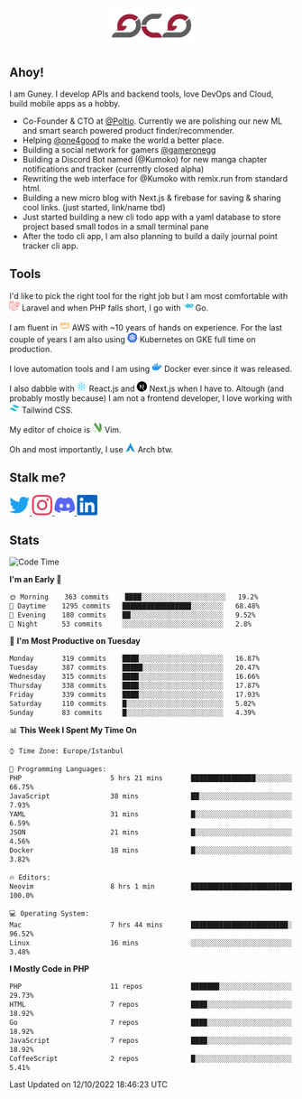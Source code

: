 <h1 align="center">
  <img src="https://raw.githubusercontent.com/gcg/gcg/master/gcg.png" alt="Guney Can Gokoglu" />
</h1>

## Ahoy!

I am Guney. I develop APIs and backend tools, love DevOps and Cloud, build mobile apps as a hobby.

- Co-Founder & CTO at [@Poltio](https://www.poltio.com). Currently we are polishing our new ML and smart search powered product finder/recommender.
- Helping [@one4good](https://one4good.com) to make the world a better place.
- Building a social network for gamers [@gameronegg](https://g1.gg)
- Building a Discord Bot named (@Kumoko) for new manga chapter notifications and tracker (currently closed alpha)
- Rewriting the web interface for @Kumoko with remix.run from standard html.
- Building a new micro blog with Next.js & firebase for saving & sharing cool links. (just started, link/name tbd)
- Just started building a new cli todo app with a yaml database to store project based small todos in a small terminal pane
- After the todo cli app, I am also planning to build a daily journal point tracker cli app.


## Tools

I'd like to pick the right tool for the right job but I am most comfortable with  <img src="https://raw.githubusercontent.com/gcg/gcg/master/assets/laravel.svg" alt="Laravel PHP" width="18" height="18" /> Laravel and when PHP falls short, I go with <img src="https://raw.githubusercontent.com/gcg/gcg/master/assets/go.svg" alt="Go" width="18" height="18" /> Go.

I am fluent in <img src="https://raw.githubusercontent.com/gcg/gcg/master/assets/amazonaws.svg" alt="AWS" width="18" height="18" /> AWS with ~10 years of hands on experience. For the last couple of years I am also using <img src="https://raw.githubusercontent.com/gcg/gcg/master/assets/kubernetes.svg" alt="GKE" height="18" width="18" /> Kubernetes on GKE full time on production.

I love automation tools and I am using <img src="https://raw.githubusercontent.com/gcg/gcg/master/assets/docker.svg" alt="Docker" width="18" height="18" /> Docker ever since it was released.

I also dabble with <img src="https://raw.githubusercontent.com/gcg/gcg/master/assets/react.svg" alt="React.js" width="18" height="18" /> React.js and <img src="https://raw.githubusercontent.com/gcg/gcg/master/assets/nextdotjs.svg" alt="Next.js" width="18" height="18" /> Next.js when I have to.
Altough (and probably mostly because) I am not a frontend developer, I love working with <img src="https://raw.githubusercontent.com/gcg/gcg/master/assets/tailwindcss.svg" alt="Tailwind CSS" width="18" height="18" /> Tailwind CSS.

My editor of choice is <img src="https://raw.githubusercontent.com/gcg/gcg/master/assets/neovim.svg" alt="NeoVim" width="18" height="18" /> Vim.

Oh and most importantly, I use <img src="https://raw.githubusercontent.com/gcg/gcg/master/assets/archlinux.svg" alt="Arch Linux" width="18" height="18" /> Arch btw.


## Stalk me?

<a href="https://twitter.com/gcg" target="_blank" >
    <img src="https://raw.githubusercontent.com/gcg/gcg/master/assets/twitter.svg" width="36" height="36" alt="@gcg" />
</a>

<a href="https://instagram.com/gcg" target="_blank">
    <img src="https://raw.githubusercontent.com/gcg/gcg/master/assets/instagram.svg" alt="@gcg" width="36" height="36" />
</a>

<a href="https://discord.gg/SMcJHkX4r7" target="_blank">
    <img src="https://raw.githubusercontent.com/gcg/gcg/master/assets/discord.svg" alt="gcg#3057" width="36" height="36" />
</a>

<a href="https://www.linkedin.com/in/guneycan/" target="_blank">
    <img src="https://raw.githubusercontent.com/gcg/gcg/master/assets/linkedin.svg" alt="LinkedIn" width="36" height="36" />
</a>

## Stats

<!--START_SECTION:waka-->
![Code Time](http://img.shields.io/badge/Code%20Time-1%2C375%20hrs%2042%20mins-blue)

**I'm an Early 🐤** 

```text
🌞 Morning    363 commits    ████░░░░░░░░░░░░░░░░░░░░░   19.2% 
🌆 Daytime    1295 commits   █████████████████░░░░░░░░   68.48% 
🌃 Evening    180 commits    ██░░░░░░░░░░░░░░░░░░░░░░░   9.52% 
🌙 Night      53 commits     ░░░░░░░░░░░░░░░░░░░░░░░░░   2.8%

```
📅 **I'm Most Productive on Tuesday** 

```text
Monday       319 commits    ████░░░░░░░░░░░░░░░░░░░░░   16.87% 
Tuesday      387 commits    █████░░░░░░░░░░░░░░░░░░░░   20.47% 
Wednesday    315 commits    ████░░░░░░░░░░░░░░░░░░░░░   16.66% 
Thursday     338 commits    ████░░░░░░░░░░░░░░░░░░░░░   17.87% 
Friday       339 commits    ████░░░░░░░░░░░░░░░░░░░░░   17.93% 
Saturday     110 commits    █░░░░░░░░░░░░░░░░░░░░░░░░   5.82% 
Sunday       83 commits     █░░░░░░░░░░░░░░░░░░░░░░░░   4.39%

```


📊 **This Week I Spent My Time On** 

```text
⌚︎ Time Zone: Europe/Istanbul

💬 Programming Languages: 
PHP                      5 hrs 21 mins       ████████████████░░░░░░░░░   66.75% 
JavaScript               38 mins             ██░░░░░░░░░░░░░░░░░░░░░░░   7.93% 
YAML                     31 mins             █░░░░░░░░░░░░░░░░░░░░░░░░   6.59% 
JSON                     21 mins             █░░░░░░░░░░░░░░░░░░░░░░░░   4.56% 
Docker                   18 mins             █░░░░░░░░░░░░░░░░░░░░░░░░   3.82%

🔥 Editors: 
Neovim                   8 hrs 1 min         █████████████████████████   100.0%

💻 Operating System: 
Mac                      7 hrs 44 mins       ████████████████████████░   96.52% 
Linux                    16 mins             ░░░░░░░░░░░░░░░░░░░░░░░░░   3.48%

```

**I Mostly Code in PHP** 

```text
PHP                      11 repos            ███████░░░░░░░░░░░░░░░░░░   29.73% 
HTML                     7 repos             ████░░░░░░░░░░░░░░░░░░░░░   18.92% 
Go                       7 repos             ████░░░░░░░░░░░░░░░░░░░░░   18.92% 
JavaScript               7 repos             ████░░░░░░░░░░░░░░░░░░░░░   18.92% 
CoffeeScript             2 repos             █░░░░░░░░░░░░░░░░░░░░░░░░   5.41%

```



 Last Updated on 12/10/2022 18:46:23 UTC
<!--END_SECTION:waka-->
